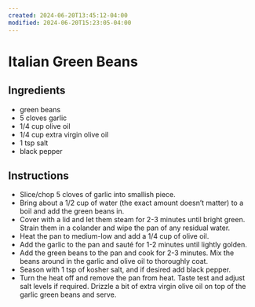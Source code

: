 ```yaml
---
created: 2024-06-20T13:45:12-04:00
modified: 2024-06-20T15:23:05-04:00
---
```


# Italian Green Beans

## Ingredients 
- green beans
- 5 cloves garlic
- 1/4 cup olive oil
- 1/4 cup extra virgin olive oil
- 1 tsp salt
- black pepper 

## Instructions
- Slice/chop 5 cloves of garlic into smallish piece.
- Bring about a 1/2 cup of water (the exact amount doesn’t matter) to a boil and add the green beans in.
- Cover with a lid and let them steam for 2-3 minutes until bright green. Strain them in a colander and wipe the pan of any residual water.
- Heat the pan to medium-low and add a 1/4 cup of olive oil.
- Add the garlic to the pan and sauté for 1-2 minutes until lightly golden.
- Add the green beans to the pan and cook for 2-3 minutes.  Mix the beans around in the garlic and olive oil to thoroughly coat.
- Season with 1 tsp of kosher salt, and if desired add black pepper. 
- Turn the heat off and remove the pan from heat. Taste test and adjust salt levels if required.  Drizzle a bit of extra virgin olive oil on top of the garlic green beans and serve.
